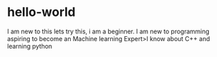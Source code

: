 # hello-world
I am new to this
lets try this, i am a beginner. I am new to programming aspiring to become an Machine learning Expert>I know about C++ and learning python
